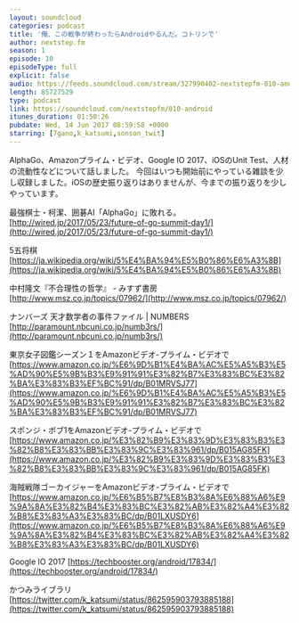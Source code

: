 ```yaml
---
layout: soundcloud
categories: podcast
title: '俺、この戦争が終わったらAndroidやるんだ。コトリンで'
author: nextstep.fm
season: 1
episode: 10
episodeType: full
explicit: false
audio: https://feeds.soundcloud.com/stream/327990402-nextstepfm-010-android.m4a
length: 85727529
type: podcast
link: https://soundcloud.com/nextstepfm/010-android
itunes_duration: 01:50:26
pubdate: Wed, 14 Jun 2017 08:59:58 +0000
starring: [7gano,k_katsumi,sonson_twit]
---
```


AlphaGo、Amazonプライム・ビデオ、Google IO 2017、iOSのUnit Test、人材の流動性などについて話しました。
今回はいつも開始前にやっている雑談を少し収録しました。iOSの歴史振り返りはありませんが、今までの振り返りを少しやっています。

最強棋士・柯潔、囲碁AI「AlphaGo」に敗れる。
[http://wired.jp/2017/05/23/future-of-go-summit-day1/](http://wired.jp/2017/05/23/future-of-go-summit-day1/)

5五将棋
[https://ja.wikipedia.org/wiki/5%E4%BA%94%E5%B0%86%E6%A3%8B](https://ja.wikipedia.org/wiki/5%E4%BA%94%E5%B0%86%E6%A3%8B)

中村隆文『不合理性の哲学』 - みすず書房
[http://www.msz.co.jp/topics/07962/](http://www.msz.co.jp/topics/07962/)

ナンバーズ 天才数学者の事件ファイル | NUMBERS
[http://paramount.nbcuni.co.jp/numb3rs/](http://paramount.nbcuni.co.jp/numb3rs/)

東京女子図鑑シーズン１をAmazonビデオ-プライム・ビデオで
[https://www.amazon.co.jp/%E6%9D%B1%E4%BA%AC%E5%A5%B3%E5%AD%90%E5%9B%B3%E9%91%91%E3%82%B7%E3%83%BC%E3%82%BA%E3%83%B3%EF%BC%91/dp/B01MRVSJ77](https://www.amazon.co.jp/%E6%9D%B1%E4%BA%AC%E5%A5%B3%E5%AD%90%E5%9B%B3%E9%91%91%E3%82%B7%E3%83%BC%E3%82%BA%E3%83%B3%EF%BC%91/dp/B01MRVSJ77)

スポンジ・ボブ1をAmazonビデオ-プライム・ビデオで
[https://www.amazon.co.jp/%E3%82%B9%E3%83%9D%E3%83%B3%E3%82%B8%E3%83%BB%E3%83%9C%E3%83%961/dp/B015AG85FK](https://www.amazon.co.jp/%E3%82%B9%E3%83%9D%E3%83%B3%E3%82%B8%E3%83%BB%E3%83%9C%E3%83%961/dp/B015AG85FK)

海賊戦隊ゴーカイジャーをAmazonビデオ-プライム・ビデオで
[https://www.amazon.co.jp/%E6%B5%B7%E8%B3%8A%E6%88%A6%E9%9A%8A%E3%82%B4%E3%83%BC%E3%82%AB%E3%82%A4%E3%82%B8%E3%83%A3%E3%83%BC/dp/B01LXUSDY6](https://www.amazon.co.jp/%E6%B5%B7%E8%B3%8A%E6%88%A6%E9%9A%8A%E3%82%B4%E3%83%BC%E3%82%AB%E3%82%A4%E3%82%B8%E3%83%A3%E3%83%BC/dp/B01LXUSDY6)

Google IO 2017
[https://techbooster.org/android/17834/](https://techbooster.org/android/17834/)

かつみライブラリ
[https://twitter.com/k_katsumi/status/862595903793885188](https://twitter.com/k_katsumi/status/862595903793885188)
